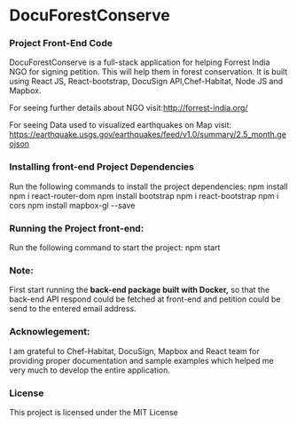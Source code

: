 # DocuForestConserve
### Project Front-End Code
DocuForestConserve is a full-stack application for helping Forrest India NGO for signing petition. This will help them in forest conservation. It is built using React JS, React-bootstrap, DocuSign API,Chef-Habitat, Node JS and Mapbox.

For seeing further details about NGO visit:http://forrest-india.org/


For seeing Data used to visualized earthquakes on Map visit: https://earthquake.usgs.gov/earthquakes/feed/v1.0/summary/2.5_month.geojson

### Installing front-end Project Dependencies
Run the following commands to install the project dependencies:
npm install
npm i react-router-dom
npm install bootstrap
npm i react-bootstrap
npm i cors
npm install mapbox-gl --save

### Running the Project front-end:
Run the following command to start the project:
npm start

### Note: 
First start running the <b> back-end package built with Docker,</b> so that the back-end API respond could be fetched at front-end and petition could be send to the entered email address.

### Acknowlegement: 
I am grateful to Chef-Habitat, DocuSign, Mapbox and React team for providing proper documentation and sample examples which helped me very much to develop the entire application.


### License
This project is licensed under the MIT License
